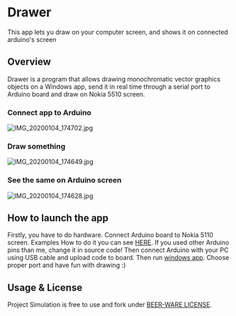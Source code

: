 # Drawer
This app lets yu draw on your computer screen, and shows it on connected arduino's screen

## Overview
Drawer is a program that allows drawing monochromatic vector graphics objects on a Windows app, send it in real time through a serial port to Arduino board and draw on Nokia 5510 screen.

### Connect app to Arduino
![IMG_20200104_174702.jpg](https://github.com/thekristopl/Drawer/blob/master/gitresources/IMG_20200104_174702.jpg?raw=true)
### Draw something
![IMG_20200104_174649.jpg](https://github.com/thekristopl/Drawer/blob/master/gitresources/IMG_20200104_174649.jpg?raw=true)
### See the same on Arduino screen
![IMG_20200104_174628.jpg](https://github.com/thekristopl/Drawer/blob/master/gitresources/IMG_20200104_174628.jpg?raw=true)

## How to launch the app
Firstly, you have to do hardware. Connect Arduino board to Nokia 5110 screen. Examples How to do it you can see [HERE](https://create.arduino.cc/projecthub/muhammad-aqib/interfacing-nokia-5110-lcd-with-arduino-7bfcdd). If you used other Arduino pins than me, change it in source code!
Then connect Arduino with your PC using USB cable and upload code to board.
Then run [windows app](https://github.com/thekristopl/Drawer/blob/master/gitresources/drawer.exe?raw=true). Choose proper port and have fun with drawing :)

## Usage & License
Project Simulation is free to use and fork under [BEER-WARE LICENSE](https://pl.wikipedia.org/wiki/Beerware).
